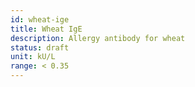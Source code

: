```yaml
---
id: wheat-ige
title: Wheat IgE
description: Allergy antibody for wheat
status: draft
unit: kU/L
range: < 0.35
---
```



